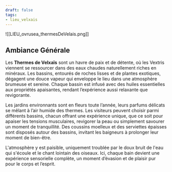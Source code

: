 ```yaml
---
draft: false
tags:
- lieu_velxais
---
```


![[LIEU_ovrusea_thermesDeVelais.png]]

## Ambiance Générale

Les **Thermes de Velxaïs** sont un havre de paix et de détente, où les Vextris viennent se ressourcer dans des eaux chaudes naturellement riches en minéraux. Les bassins, entourés de roches lisses et de plantes exotiques, dégagent une douce vapeur qui enveloppe le lieu dans une atmosphère brumeuse et sereine. Chaque bassin est infusé avec des huiles essentielles aux propriétés apaisantes, rendant l’expérience aussi relaxante que revigorante.

Les jardins environnants sont en fleurs toute l’année, leurs parfums délicats se mêlant à l’air humide des thermes. Les visiteurs peuvent choisir parmi différents bassins, chacun offrant une expérience unique, que ce soit pour apaiser les tensions musculaires, revigorer la peau ou simplement savourer un moment de tranquillité. Des coussins moelleux et des serviettes épaisses sont disposés autour des bassins, invitant les baigneurs à prolonger leur moment de bien-être.

L'atmosphère y est paisible, uniquement troublée par le doux bruit de l'eau qui s'écoule et le chant lointain des oiseaux. Ici, chaque bain devient une expérience sensorielle complète, un moment d’évasion et de plaisir pur pour le corps et l’esprit.